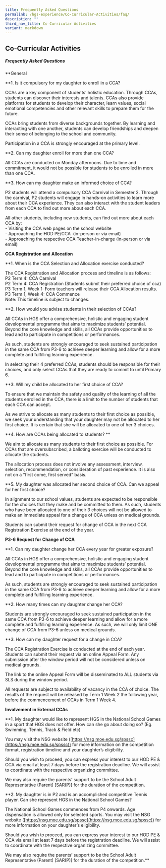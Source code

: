 ```yaml
---
title: Frequently Asked Questions
permalink: /hgs-experience/Co-Curricular-Activities/faq/
description: ""
third_nav_title: Co Curricular Activities
variant: markdown
---
```

## Co-Curricular Activities

##### Frequently Asked Questions

  

**General 

**1.  Is it compulsory for my daughter to enroll in a CCA?  

CCAs are a key component of students’ holistic education. Through CCAs, students can discover their interests and talents. CCAs also provide platforms for students to develop their character, learn values, social emotional competencies and other relevant skills to prepare them for the future.
 
CCAs bring students from diverse backgrounds together. By learning and interacting with one another, students can develop friendships and deepen their sense of belonging to the school and community.

Participation in a CCA is strongly encouraged at the primary level.  
  

**2.  Can my daughter enroll for more than one CCA? 

All CCAs are conducted on Monday afternoons. Due to time and commitment, it would not be possible for students to be enrolled in more than one CCA.  
      
    
**3.  How can my daughter make an informed choice of CCA?  
    
P2 students will attend a compulsory CCA Carnival in Semester 2. Through the carnival, P2 students will engage in hands-on activities to learn more about their CCA experience. They can also interact with the student leaders from each CCA to find out more about each CCA.  
      
All other students, including new students, can find out more about each CCA by:  
    \- Visiting the CCA web pages on the school website  
    \- Approaching the HOD PE/CCA  (in-person or via email)  
    \- Approaching the respective CCA Teacher-in-charge (in-person or via email)  
      

**CCA Registration and Allocation**

**1.  When is the CCA Selection and Allocation exercise conducted? 

The CCA Registration and Allocation process and timeline is as follows:  
    P2 Term 4: CCA Carnival  
    P2 Term 4: CCA Registration (Students submit their preferred choice of cca)  
    P3 Term 1, Week 1: Form teachers will release their CCA Allocation results.  
    P3 Term 1, Week 4: CCA Commence  
    Note: This timeline is subject to changes.  
      
    
**2.  How would you advise students in their selection of CCAs? 

All CCAs in HGS offer a comprehensive, holistic and engaging student developmental programme that aims to maximize students’ potential. Beyond the core knowledge and skills, all CCAs provide opportunities to lead and to participate in competitions or performances.  
      
As such, students are strongly encouraged to seek sustained participation in the same CCA from P3-6 to achieve deeper learning and allow for a more complete and fulfilling learning experience.  
      
In selecting their 4 preferred CCAs, students should be responsible for their choices, and only select CCAs that they are ready to commit to until Primary 6.  
      
    
**3.  Will my child be allocated to her first choice of CCA?
    
To ensure that we maintain the safety and quality of the learning of all the students enrolled in the CCA, there is a limit to the number of students that each CCA can accept.   
      
 As we strive to allocate as many students to their first choice as possible, we seek your understanding that your daughter may not be allocated to her first choice. It is certain that she will be allocated to one of her 3 choices.  
      
    
**4.  How are CCAs being allocated to students? **
  
We aim to allocate as many students to their first choice as possible. For CCAs that are oversubscribed, a balloting exercise will be conducted to allocate the students.  
      
The allocation process does not involve any assessment, interview, selection, recommendation, or consideration of past experience. It is also not on a “first come, first served” basis.  
  

**5.  My daughter was allocated her second choice of CCA. Can we appeal for her first choice? 

In alignment to our school values, students are expected to be responsible for the choices that they make and be committed to them. As such, students who have been allocated to one of their 3 choices will not be allowed to make an immediate appeal for a change of CCA unless on medical grounds.  
      
Students can submit their request for change of CCA in the next CCA Registration Exercise at the end of the year.  
      
    
**P3-6 Request for Change of CCA**

**1.  Can my daughter change her CCA every year for greater exposure?

All CCAs in HGS offer a comprehensive, holistic and engaging student developmental programme that aims to maximize students’ potential. Beyond the core knowledge and skills, all CCAs provide opportunities to lead and to participate in competitions or performances.  
      
As such, students are strongly encouraged to seek sustained participation in the same CCA from P3-6 to achieve deeper learning and allow for a more complete and fulfilling learning experience.  
      
    
**2.  How many times can my daughter change her CCA?
    
Students are strongly encouraged to seek sustained participation in the same CCA from P3-6 to achieve deeper learning and allow for a more complete and fulfilling learning experience. As such, we will only limit ONE change of CCA from P3-6 unless on medical grounds.  
      
    
**3.  How can my daughter request for a change in CCA?

The CCA Registration Exercise is conducted at the end of each year. Students can submit their request via an online Appeal Form. Any submission after the window period will not be considered unless on medical grounds.  
      
The link to the online Appeal Form will be disseminated to ALL students via SLS during the window period.  
      
All requests are subject to availability of vacancy in the CCA of choice. The results of the request will be released by Term 1 Week 2 the following year, before the commencement of CCAs in Term 1 Week 4.  
      
    

**Involvement in External CCAs**

**1.  My daughter would like to represent HGS in the National School Games in a sport that HGS does not offer. How can she go about doing so? (Eg. Swimming, Tennis, Track & Field etc)

You may visit the NSG website ([https://nsg.moe.edu.sg/spssc](https://nsg.moe.edu.sg/spssc)) for more information on the competition format, registration timeline and your daughter’s eligibility. 
    
Should you wish to proceed, you can express your interest to our HOD PE & CCA via email at least 7 days before the registration deadline. We will assist to coordinate with the respective organizing committee. 

We may also require the parents’ support to be the School Adult Representative (Parent) \[SAR(P)\] for the duration of the competition.  
  

**2.  My daughter is in P2 and is an accomplished competitive Tennis player. Can she represent HGS in the National School Games?
    

The National School Games commences from P4 onwards. Age dispensation is allowed only for selected sports. You may visit the NSG website ([https://nsg.moe.edu.sg/spssc](https://nsg.moe.edu.sg/spssc)) for more information on your daughter’s eligibility. 

Should you wish to proceed, you can express your interest to our HOD PE & CCA via email at least 7 days before the registration deadline. We will assist to coordinate with the respective organizing committee. 

We may also require the parents’ support to be the School Adult Representative (Parent) \[SAR(P)\] for the duration of the competition.**
